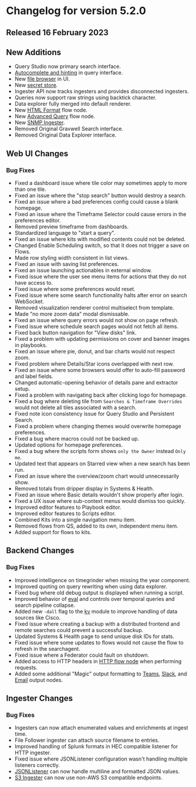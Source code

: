 # Changelog for version 5.2.0

## Released 16 February 2023

## New Additions

* Query Studio now primary search interface.
* <a href="/gui/queries/queries.html#query-studio-page">Autocomplete and hinting</a> in query interface.
* New <a href="/gui/files/files.html#user-files">file browser</a> in UI.
* New <a href="/gui/secrets/secrets.html#secrets">secret store</a>.
* Ingester API now tracks ingesters and provides disconnected ingesters.
* Queries now support raw strings using backtick character.
* Data explorer fully merged into default renderer.
* New [HTML Format](/flows/nodes/htmlformat) flow node.
* New [Advanced Query](/flows/nodes/runqueryadvanced) flow node.
* New [SNMP Ingester](/ingesters/snmp).
* Removed Original Gravwell Search interface.
* Removed Original Data Explorer interface.

## Web UI Changes

### Bug Fixes

* Fixed a dashboard issue where tile color may sometimes apply to more than one tile.
* Fixed an issue where the "stop search" button would destroy a search.
* Fixed an issue where a bad preferences config could cause a blank homepage.
* Fixed an issue where the Timeframe Selector could cause errors in the preferences editor.
* Removed preview timeframe from dashboards.
* Standardized language to "start a query".
* Fixed an issue where kits with modified contents could not be deleted.
* Changed Enable Scheduling switch, so that it does not trigger a save on Flows.
* Made row styling width consistent in list views.
* Fixed an issue with saving list preferences.
* Fixed an issue launching actionables in external window.
* Fixed issue where the user see menu items for actions that they do not have access to.
* Fixed issue where some preferences would reset.
* Fixed issue where some search functionality halts after error on search WebSocket.
* Removed visualization renderer control multiselect from template.
* Made "no more zoom data" modal dismissable.
* Fixed an issue where query errors would not show on page refresh.
* Fixed issue where schedule search pages would not fetch all items.
* Fixed back button navigation for "View disks" link.
* Fixed a problem with updating permissions on cover and banner images in playbooks.
* Fixed an issue where pie, donut, and bar charts would not respect zoom.
* Fixed problem where Details/Star icons overlapped with next row.
* Fixed an issue where some browsers would offer to auto-fill password and label fields.
* Changed automatic-opening behavior of details pane and extractor setup.
* Fixed a problem with navigating back after clicking logo for homepage.
* Fixed a bug where deleting tile from `Searches & Timeframe Overrides` would not delete all tiles associated with a search.
* Fixed note icon consistency issue for Query Studio and Persistent Search.
* Fixed a problem where changing themes would overwrite homepage preferences.
* Fixed a bug where macros could not be backed up.
* Updated options for homepage preferences.
* Fixed a bug where the scripts form shows `only the Owner` instead `Only me`.
* Updated text that appears on Starred view when a new search has been run.
* Fixed an issue where the overview/zoom chart would unnecessarily show.
* Removed totals from dripper display in Systems & Health.
* Fixed an issue where Basic details wouldn't show properly after login.
* Fixed a UX issue where sub-context menus would dismiss too quickly.
* Improved editor features to Playbook editor.
* Improved editor features to Scripts editor.
* Combined Kits into a single navigation menu item.
* Removed flows from QS, added to its own, independent menu item.
* Added support for flows to kits.

## Backend Changes

### Bug Fixes

* Improved intelligence on timegrinder when missing the year component.
* Improved quoting on query rewriting when using data explorer.
* Fixed bug where old debug output is displayed when running a script.
* Improved behavior of [eval](/search/eval/eval) and controls over temporal queries and search pipeline collapse.
* Added new `-dall` flag to the [kv](/search/kv/kv) module to improve handling of data sources like Cisco.
* Fixed issue where creating a backup with a distributed frontend and remote searches could prevent a successful backup.
* Updated Systems & Health page to send unique disk IDs for stats.
* Fixed issue where some updates to flows would not cause the flow to refresh in the searchagent.
* Fixed issue where a Federator could fault on shutdown.
* Added access to HTTP headers in [HTTP flow node](/flows/nodes/http) when performing requests.
* Added some additional "Magic" output formatting to [Teams](/flows/nodes/teams), [Slack](/flows/nodes/slackmessage), and [Email](/flows/nodes/email) output nodes.

## Ingester Changes

### Bug Fixes

* Ingesters can now attach enumerated values and enrichments at ingest time.
* File Follower ingester can attach source filename to entries.
* Improved handling of Splunk formats in HEC compatible listener for HTTP ingester.
* Fixed issue where JSONListener configuration wasn't handling multiple listeners correctly.
* <a href="/ingesters/simple_relay.html#json-listeners">JSONListener</a> can now handle multiline and formatted JSON values.
* [S3 Ingester](/ingesters/s3) can now use non-AWS S3 compatible endpoints.

